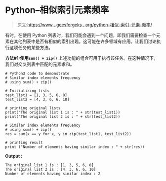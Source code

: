 # Python–相似索引元素频率

> 原文:[https://www . geesforgeks . org/python-相似-索引-元素-频率/](https://www.geeksforgeeks.org/python-similar-index-elements-frequency/)

有时，在使用 Python 列表时，我们可能会遇到一个问题，即我们需要检查一个元素在其他列表中是否有相似的索引出现。这可能在许多领域有应用。让我们讨论执行这项任务的某些方法。

**方法#1:使用`sum() + zip()`**
上述功能的组合可用于执行该任务。在这种情况下，我们对交叉列表中匹配的元素求和。

```
# Python3 code to demonstrate 
# Similar index elements frequency
# using sum() + zip()

# Initializing lists 
test_list1 = [1, 3, 5, 6, 8]
test_list2 = [4, 3, 6, 6, 10]

# printing original lists
print("The original list 1 is : " + str(test_list1))
print("The original list 2 is : " + str(test_list2))

# Similar index elements frequency
# using sum() + zip()
res = sum(x == y for x, y in zip(test_list1, test_list2))

# printing result 
print ("Number of elements having similar index : " + str(res))
```

**Output :**

```
The original list 1 is : [1, 3, 5, 6, 8]
The original list 2 is : [4, 3, 6, 6, 10]
Number of elements having similar index : 2

```